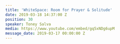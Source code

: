 ```yaml
---
title: 'WhiteSpace: Room for Prayer & Solitude'
date: 2019-03-18 14:37:00 Z
position: 30
speaker: Toney Salva
media: https://www.youtube.com/embed/gq5xNDg6upM
message_date: 2019-03-17 00:00:00 Z
---
```


